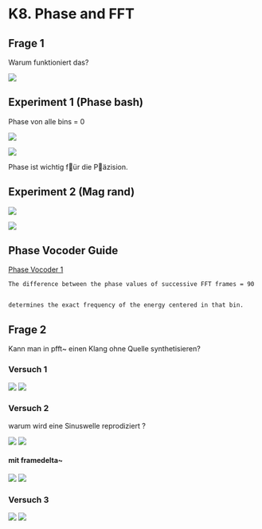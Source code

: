 # K8. Phase and FFT

## Frage 1

Warum funktioniert das?

![](k8/q1.png)


## Experiment 1 (Phase bash)

Phase von alle bins = 0

![](k8/bash_main.png)

![](k8/bash.png)

Phase ist wichtig f￿ür die P￿äzision.

## Experiment 2 (Mag rand)

![](k8/mrand_main.png)

![](k8/mrand.png)


## Phase Vocoder Guide
[Phase Vocoder 1](https://cycling74.com/tutorials/the-phase-vocoder-%E2%80%93-part-i)

```
The difference between the phase values of successive FFT frames = 90


determines the exact frequency of the energy centered in that bin. 
```

## Frage 2

Kann man in pfft~ einen Klang ohne Quelle synthetisieren?

### Versuch 1


![](k8/ex1_main.png)
![](k8/ex1.png)

### Versuch 2

warum wird eine Sinuswelle reprodiziert ?

![](k8/ex2_main.png)
![](k8/ex2.png)


#### mit framedelta~
![](k8/ex2_fd_main.png)
![](k8/ex2_fd.png)



### Versuch 3

![](k8/ex3_main.png)
![](k8/ex3.png)
